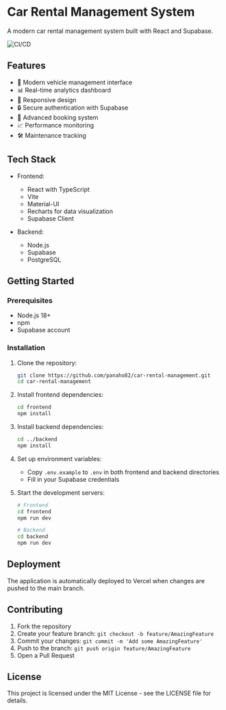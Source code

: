 # Car Rental Management System

A modern car rental management system built with React and Supabase.

![CI/CD](https://github.com/panaho82/car-rental-management/workflows/Frontend%20CI%2FCD/badge.svg)

## Features

- 🚗 Modern vehicle management interface
- 📊 Real-time analytics dashboard
- 📱 Responsive design
- 🔒 Secure authentication with Supabase
- 📅 Advanced booking system
- 📈 Performance monitoring
- 🛠️ Maintenance tracking

## Tech Stack

- Frontend:
  - React with TypeScript
  - Vite
  - Material-UI
  - Recharts for data visualization
  - Supabase Client

- Backend:
  - Node.js
  - Supabase
  - PostgreSQL

## Getting Started

### Prerequisites

- Node.js 18+
- npm
- Supabase account

### Installation

1. Clone the repository:
   ```bash
   git clone https://github.com/panaho82/car-rental-management.git
   cd car-rental-management
   ```

2. Install frontend dependencies:
   ```bash
   cd frontend
   npm install
   ```

3. Install backend dependencies:
   ```bash
   cd ../backend
   npm install
   ```

4. Set up environment variables:
   - Copy `.env.example` to `.env` in both frontend and backend directories
   - Fill in your Supabase credentials

5. Start the development servers:
   ```bash
   # Frontend
   cd frontend
   npm run dev

   # Backend
   cd backend
   npm run dev
   ```

## Deployment

The application is automatically deployed to Vercel when changes are pushed to the main branch.

## Contributing

1. Fork the repository
2. Create your feature branch: `git checkout -b feature/AmazingFeature`
3. Commit your changes: `git commit -m 'Add some AmazingFeature'`
4. Push to the branch: `git push origin feature/AmazingFeature`
5. Open a Pull Request

## License

This project is licensed under the MIT License - see the LICENSE file for details.
